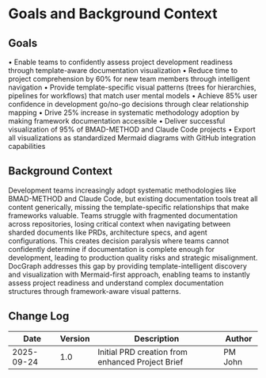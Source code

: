 # Goals and Background Context

## Goals
• Enable teams to confidently assess project development readiness through template-aware documentation visualization
• Reduce time to project comprehension by 60% for new team members through intelligent navigation
• Provide template-specific visual patterns (trees for hierarchies, pipelines for workflows) that match user mental models
• Achieve 85% user confidence in development go/no-go decisions through clear relationship mapping
• Drive 25% increase in systematic methodology adoption by making framework documentation accessible
• Deliver successful visualization of 95% of BMAD-METHOD and Claude Code projects
• Export all visualizations as standardized Mermaid diagrams with GitHub integration capabilities

## Background Context

Development teams increasingly adopt systematic methodologies like BMAD-METHOD and Claude Code, but existing documentation tools treat all content generically, missing the template-specific relationships that make frameworks valuable. Teams struggle with fragmented documentation across repositories, losing critical context when navigating between sharded documents like PRDs, architecture specs, and agent configurations. This creates decision paralysis where teams cannot confidently determine if documentation is complete enough for development, leading to production quality risks and strategic misalignment. DocGraph addresses this gap by providing template-intelligent discovery and visualization with Mermaid-first approach, enabling teams to instantly assess project readiness and understand complex documentation structures through framework-aware visual patterns.

## Change Log
| Date | Version | Description | Author |
|------|---------|-------------|--------|
| 2025-09-24 | 1.0 | Initial PRD creation from enhanced Project Brief | PM John |
